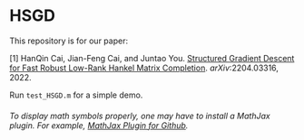 # HSGD

This repository is for our paper:

[1] HanQin Cai, Jian-Feng Cai, and Juntao You. <a href=https://arxiv.org/abs/2204.03316>Structured Gradient Descent for Fast Robust Low-Rank Hankel Matrix Completion</a>. *arXiv*:2204.03316, 2022.

Run `test_HSGD.m` for a simple demo.

###### To display math symbols properly, one may have to install a MathJax plugin. For example, [MathJax Plugin for Github](https://chrome.google.com/webstore/detail/mathjax-plugin-for-github/ioemnmodlmafdkllaclgeombjnmnbima?hl=en).
